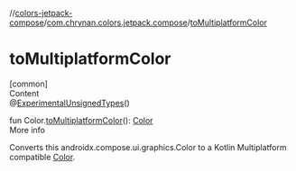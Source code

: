//[colors-jetpack-compose](../../index.md)/[com.chrynan.colors.jetpack.compose](index.md)/[toMultiplatformColor](to-multiplatform-color.md)



# toMultiplatformColor  
[common]  
Content  
@[ExperimentalUnsignedTypes](https://kotlinlang.org/api/latest/jvm/stdlib/kotlin/-experimental-unsigned-types/index.html)()  
  
fun Color.[toMultiplatformColor](to-multiplatform-color.md)(): [Color](../../../colors-core/colors-core/com.chrynan.colors/-color/index.md)  
More info  


Converts this androidx.compose.ui.graphics.Color to a Kotlin Multiplatform compatible [Color](../../../colors-core/colors-core/com.chrynan.colors/-color/index.md).

  



